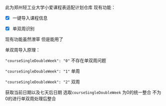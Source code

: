 此为郑州轻工业大学小爱课程表适配计划仓库
现有功能：
- [x] 一键导入课程信息
- [x] 单双周识别


现有功能虽然潦草 但是能用了

单双周导入原理：

`"courseSingleDoubleWeek": "0"`  不存在单双周问题

`"courseSingleDoubleWeek": "1"`  单周

`"courseSingleDoubleWeek": "2"`  双周

获取当前日期以及七天后日期
选取`courseSingleDoubleWeek` 为0的统一整合 不为0的进行单双周处理后整合